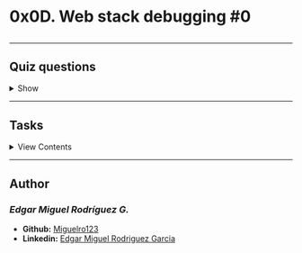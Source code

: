 # 0x0D. Web stack debugging #0

## 

---

## Quiz questions

<details>
<summary>Show</summary>
  


</details>

---

## Tasks

<details>
<summary>View Contents</summary>



</details>

---

## Author
### _Edgar Miguel Rodríguez G._

- **Github:** [Miguelro123](https://github.com/Miguelro123) 
- **Linkedin:** [Edgar Miguel Rodriguez Garcia](https://www.linkedin.com/in/edgar-miguel-rodriguez-garcia-20a5281a2/)
